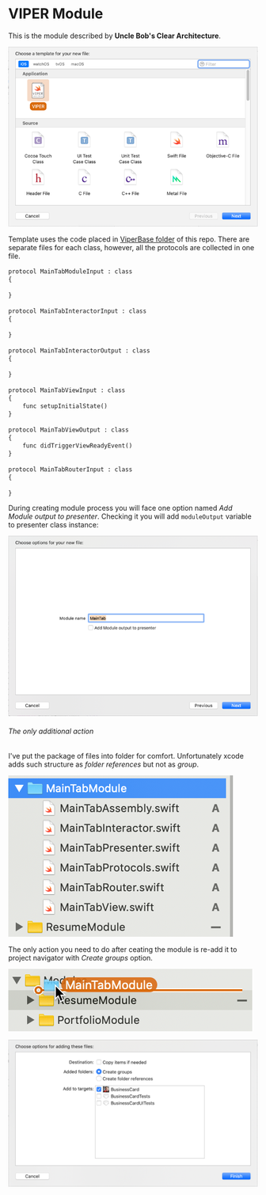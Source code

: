 # VIPER Module

This is the module described by **Uncle Bob's Clear Architecture**.

![alt text](files/Create-Module.png)

Template uses the code placed in [ViperBase folder](../../ViperBase/) of this repo.
There are separate files for each class, however, all the protocols are collected in one file.

```
protocol MainTabModuleInput : class
{
	
}

protocol MainTabInteractorInput : class
{
	
}

protocol MainTabInteractorOutput : class
{
	
}

protocol MainTabViewInput : class
{
	func setupInitialState()
}

protocol MainTabViewOutput : class
{
	func didTriggerViewReadyEvent()
}

protocol MainTabRouterInput : class
{
	
}
```
During creating module process you will face one option named *Add Module output to presenter*. Checking it you will add `moduleOutput` variable to presenter class instance:

![alt text](files/Output-option.png)

###### The only additional action

I've put the package of files into folder for comfort. Unfortunately xcode adds such structure as *folder references* but not as *group*.

![alt text](files/Folder-in-Navigator.png)

The only action you need to do after ceating the module is re-add it to project navigator with *Create groups* option.

![alt text](files/Re-connect-to-Navigator.png)

![alt text](files/Add-with-groups.png)
